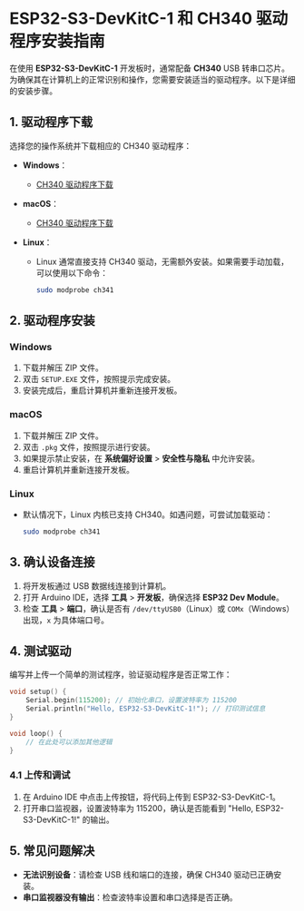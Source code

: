 

# ESP32-S3-DevKitC-1 和 CH340 驱动程序安装指南

在使用 **ESP32-S3-DevKitC-1** 开发板时，通常配备 **CH340** USB 转串口芯片。为确保其在计算机上的正常识别和操作，您需要安装适当的驱动程序。以下是详细的安装步骤。

## 1. 驱动程序下载

选择您的操作系统并下载相应的 CH340 驱动程序：

- **Windows**：
  - [CH340 驱动程序下载](https://www.wch.cn/downloads/CH341SER_ZIP.html)

- **macOS**：
  - [CH340 驱动程序下载](http://www.wch.cn/downloads/CH340_Mac_V1.0.zip)

- **Linux**：
  - Linux 通常直接支持 CH340 驱动，无需额外安装。如果需要手动加载，可以使用以下命令：
    ```bash
    sudo modprobe ch341
    ```

## 2. 驱动程序安装

### Windows
1. 下载并解压 ZIP 文件。
2. 双击 `SETUP.EXE` 文件，按照提示完成安装。
3. 安装完成后，重启计算机并重新连接开发板。

### macOS
1. 下载并解压 ZIP 文件。
2. 双击 `.pkg` 文件，按照提示进行安装。
3. 如果提示禁止安装，在 **系统偏好设置** > **安全性与隐私** 中允许安装。
4. 重启计算机并重新连接开发板。

### Linux
- 默认情况下，Linux 内核已支持 CH340。如遇问题，可尝试加载驱动：
   ```bash
   sudo modprobe ch341
   ```

## 3. 确认设备连接

1. 将开发板通过 USB 数据线连接到计算机。
2. 打开 Arduino IDE，选择 **工具** > **开发板**，确保选择 **ESP32 Dev Module**。
3. 检查 **工具** > **端口**，确认是否有 `/dev/ttyUSB0`（Linux）或 `COMx`（Windows）出现，`x` 为具体端口号。

## 4. 测试驱动

编写并上传一个简单的测试程序，验证驱动程序是否正常工作：

```cpp
void setup() {
    Serial.begin(115200); // 初始化串口，设置波特率为 115200
    Serial.println("Hello, ESP32-S3-DevKitC-1!"); // 打印测试信息
}

void loop() {
    // 在此处可以添加其他逻辑
}
```

### 4.1 上传和调试

1. 在 Arduino IDE 中点击上传按钮，将代码上传到 ESP32-S3-DevKitC-1。
2. 打开串口监视器，设置波特率为 115200，确认是否能看到 "Hello, ESP32-S3-DevKitC-1!" 的输出。

## 5. 常见问题解决

- **无法识别设备**：请检查 USB 线和端口的连接，确保 CH340 驱动已正确安装。
- **串口监视器没有输出**：检查波特率设置和串口选择是否正确。


